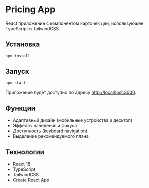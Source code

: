 # Pricing App

React приложение с компонентом карточек цен, использующее TypeScript и TailwindCSS.

## Установка

```bash
npm install
```

## Запуск

```bash
npm start
```

Приложение будет доступно по адресу [http://localhost:3000](http://localhost:3000).

## Функции

- Адаптивный дизайн (мобильные устройства и десктоп)
- Эффекты наведения и фокуса
- Доступность (keyboard navigation)
- Выделение рекомендуемого плана

## Технологии

- React 18
- TypeScript
- TailwindCSS
- Create React App 